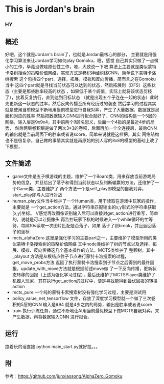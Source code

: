 # This is Jordan's brain
### HY
## 概述

好吧，这个就是Jordan's brain了，也就是Jordan最核心的部分，
主要就是用强化学习算法来让Jordan学习如何play Gomoku，嗯，感觉
自己其实只做了一点微小的工作，毕竟没做啥原创性工作，嗯，大致说一下吧
算法上主要就是类似蒙特卡洛树搜索的策略价值网络，实现方式是卷积神经网络CNN，简单说下蒙特卡洛树搜索
这个包括四个part，选择，拓展，模拟和反向传播，简而言之在Gomoku当中
这四个part就是寻找当前状态可以达到的状态，然后拓展到（DFS）这些状态（主要是那些胜率较高的状态
，如果低于某个阙值，实际上就将该状态剪枝了），接着反复执行，直到达到目标状态
（就是出现五个子连在一起的状态）此时先更新这一状态的胜率，然后反向传播至所有经历过的装态
然后学习的过程其实就是使用当前模型不断地用当前模型进行自我对弈，产生了大量数据，数据就是局面和对应的胜率
然后把数据输入CNN进行拟合就好了，CNN的结构是一个5层的网络，输入层是9x9x4，其中前两个9顾名思义，后面一个4指的是最近4步的局势，
然后两层卷积层是做了两次3*3的卷积，后面再加一个全连接层，最后CNN的输出就是当前局面下的胜率或者说score，简单来说就是这样把，其实
网络结构也不是很复杂，自己做的事情其实就是再原始的别人写的8x8的模型的基础上改了下模型，

## 文件简述

- game文件是五子棋游戏的主题，维护了一个Board类，用来存放当前游戏局势的信息，
并且给出了落子和得到当前状态以及判断输赢的方法，还维护了一个Game类，主要维护了
两个方法一个是self_play即模型的自我对弈，start_play即与人进行对战
- human_play文件当中维护了一个Human类，用于读取在游戏中玩家的操作，主要就是
一个get_action方法，通过字符串匹配输出的x,y形式的字符串获取[x,y]坐标。
//感觉再改图像识别输入后可以直接对get_action进行重写，简单的，说就是可以让摄像头
再监控玩家下棋的时候进入一个while循环的忙等待，每隔10s读取一次图片匹配是否落子，如果
落子了则break，并且返回落子的坐标
- mcts_alphaZero 这里是强化学习的主要part之一，主要维护了模型所用的类似蒙特卡洛搜索树的策略价值网络
其中node类维护了树的节点以及选择、拓展、模拟、反向传播这几个基本操作的方法，MCTS类维护了
整颗树，其中_playout 方法是从根结点往子节点进行蒙特卡洛搜索的过程，get_move_probs方法
返回了执行蒙特卡洛搜索到子节点之后得到的最终回报，update_with_move方法就是根据前述move做
了一下反向传播，更新状态转移的回报（上述为强化学习过程），最后还维护了MCTSPlayer类维护了
机器人玩家，其在执行get_action的过程中，便是寻找能得到最优回报的转换action
- mcts_pure 一个纯的蒙特卡索搜索树没有强化学习过程，主要是测试用
- policy_value_net_tensorflow 文件，存放了深度学习模型就一个做了三次卷积的5层的CNN
输入是9*9*4 就是4步之内的局势，输出是胜率或者说score
- train 执行训练任务，通过不断地让AI用当前最优模型下做MCTS自我对弈，来产生数据，再将数据输入CNN
进行拟合。
## 运行

跑着玩的话直接 python main_start.py就好拉。。。


## 附

参考：https://github.com/junxiaosong/AlphaZero_Gomoku
